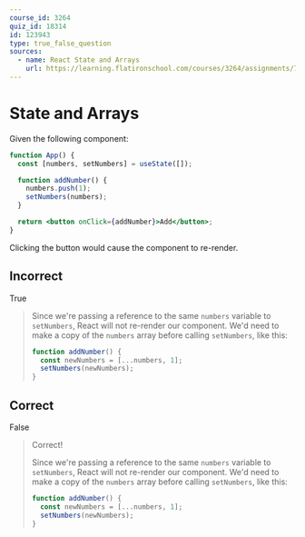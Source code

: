 ```yaml
---
course_id: 3264
quiz_id: 18314
id: 123943
type: true_false_question
sources:
  - name: React State and Arrays
    url: https://learning.flatironschool.com/courses/3264/assignments/73870
---
```


# State and Arrays

Given the following component:

```jsx
function App() {
  const [numbers, setNumbers] = useState([]);

  function addNumber() {
    numbers.push(1);
    setNumbers(numbers);
  }

  return <button onClick={addNumber}>Add</button>;
}
```

Clicking the button would cause the component to re-render.

## Incorrect

True

> Since we're passing a reference to the same `numbers` variable to
> `setNumbers`, React will not re-render our component. We'd need to make a copy
> of the `numbers` array before calling `setNumbers`, like this:
>
> ```js
> function addNumber() {
>   const newNumbers = [...numbers, 1];
>   setNumbers(newNumbers);
> }
> ```

## Correct

False

> Correct!
>
> Since we're passing a reference to the same `numbers` variable to
> `setNumbers`, React will not re-render our component. We'd need to make a copy
> of the `numbers` array before calling `setNumbers`, like this:
>
> ```js
> function addNumber() {
>   const newNumbers = [...numbers, 1];
>   setNumbers(newNumbers);
> }
> ```
